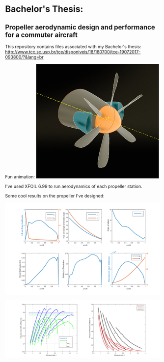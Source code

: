 # Bachelor's Thesis:
## Propeller aerodynamic design and performance for a commuter aircraft

This repository contains files associated with my Bachelor's thesis:
http://www.tcc.sc.usp.br/tce/disponiveis/18/180700/tce-19072017-093800/?&lang=br


Fun animation:
<img src="https://github.com/bmrocamora/propellerDesignTCC/blob/master/3D%20Model%20and%20Animation/hp1.gif" width="400">


I've used XFOIL 6.99 to run aerodynamics of each propeller station.

Some cool results on the propeller I've designed:

![Planform](https://github.com/bmrocamora/propellerDesignTCC/blob/master/Figures/Blade%20Design.png)

![Graphs](https://github.com/bmrocamora/propellerDesignTCC/blob/master/Figures/Performance.png)
